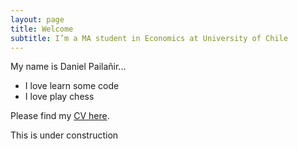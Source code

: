 ```yaml
---
layout: page
title: Welcome
subtitle: I’m a MA student in Economics at University of Chile
---
```


My name is Daniel Pailañir...

- I love learn some code
- I love play chess

Please find my [CV here](https://github.com/Daniel-Pailanir/Daniel-Pailanir.github.io/blob/master/docs/DanielPailanir-cv.pdf).

This is under construction
